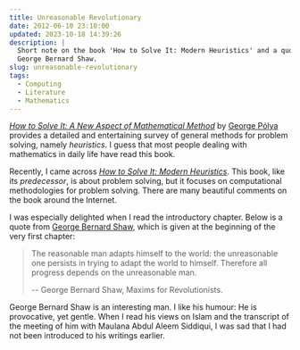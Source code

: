 ```yaml
---
title: Unreasonable Revolutionary
date: 2012-06-10 23:10:00
updated: 2023-10-18 14:39:26
description: |
  Short note on the book 'How to Solve It: Modern Heuristics' and a quote from
  George Bernard Shaw.
slug: unreasonable-revolutionary
tags:
  - Computing
  - Literature
  - Mathematics
---
```


_[How to Solve It: A New Aspect of Mathematical Method]_ by [George Pólya]
provides a detailed and entertaining survey of general methods for problem
solving, namely _heuristics_. I guess that most people dealing with mathematics
in daily life have read this book.

<!--more-->

Recently, I came across _[How to Solve It: Modern Heuristics]_. This book, like
its _predecessor_, is about problem solving, but it focuses on computational
methodologies for problem solving. There are many beautiful comments on the book
around the Internet.

I was especially delighted when I read the introductory chapter. Below is a
quote from [George Bernard Shaw], which is given at the beginning of the very
first chapter:

> The reasonable man adapts himself to the world: the unreasonable one persists
> in trying to adapt the world to himself. Therefore all progress depends on the
> unreasonable man.
>
> -- George Bernard Shaw, Maxims for Revolutionists.

George Bernard Shaw is an interesting man. I like his humour: He is provocative,
yet gentle. When I read his views on Islam and the transcript of the meeting of
him with Maulana Abdul Aleem Siddiqui, I was sad that I had not been introduced
to his writings earlier.

<!-- REFERENCES -->

[How to Solve It: A New Aspect of Mathematical Method]:
  http://www.goodreads.com/book/show/192221.How_to_Solve_It
[George Pólya]: http://en.wikipedia.org/wiki/George_P%C3%B3lya
[How to Solve It: Modern Heuristics]:
  http://www.goodreads.com/book/show/633240.How_to_Solve_It
[George Bernard Shaw]: http://en.wikipedia.org/wiki/George_Bernard_Shaw
